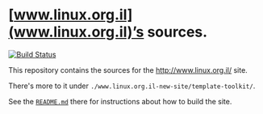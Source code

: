 # [www.linux.org.il](www.linux.org.il)’s sources.

[![Build Status](https://travis-ci.org/Hamakor/linux.org.il.svg?branch=master)](https://travis-ci.org/Hamakor/linux.org.il)

This repository contains the sources for the http://www.linux.org.il/ site.

There's more to it under `./www.linux.org.il-new-site/template-toolkit/`.

See the [`README.md`](./www.linux.org.il-new-site/template-toolkit/README.md) there for instructions about how to build the site.
